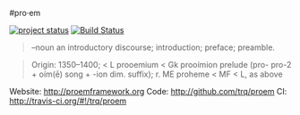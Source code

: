 #pro·em

[![project status](http://stillmaintained.com/trq/proem.png)](http://stillmaintained.com/trq/proem)
[![Build Status](https://secure.travis-ci.org/trq/proem.png)](http://travis-ci.org/trq/proem)

> –noun
> an introductory discourse; introduction; preface; preamble.

> Origin:
> 1350–1400; < L prooemium < Gk prooímion prelude (pro- pro-2 + oím(ē) song + -ion dim. suffix);
> r. ME proheme < MF < L, as above

Website:            http://proemframework.org
Code:               http://github.com/trq/proem
CI:                 http://travis-ci.org/#!/trq/proem
